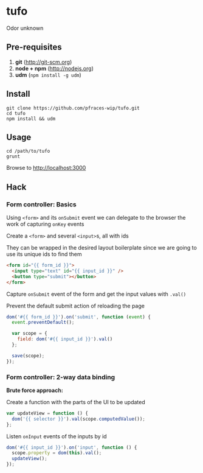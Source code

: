tufo
====

Odor unknown

Pre-requisites
--------------

1.  **git** (http://git-scm.org)
2.  **node + npm** (http://nodejs.org)
3.  **udm** (`npm install -g udm`)

Install
-------

    git clone https://github.com/pfraces-wip/tufo.git
    cd tufo
    npm install && udm

Usage
-----

    cd /path/to/tufo
    grunt

Browse to [http://localhost:3000](http://localhost:3000)

Hack
----

### Form controller: Basics

Using `<form>` and its `onSubmit` event we can delegate to the browser
the work of capturing `onKey` events

Create a `<form>` and several `<input>`s, all with ids

They can be wrapped in the desired layout boilerplate since we are going to
use its unique ids to find them

```html
<form id="{{ form_id }}">
  <input type="text" id="{{ input_id }}" />
  <button type="submit"></button>
</form>
```

Capture `onSubmit` event of the form and get the input values
with `.val()`

Prevent the default submit action of reloading the page

```js
dom('#{{ form_id }}').on('submit', function (event) {
  event.preventDefault();

  var scope = {
    field: dom('#{{ input_id }}').val()
  };

  save(scope);
});
```

### Form controller: 2-way data binding

**Brute force approach:**

Create a function with the parts of the UI to be updated

```js
var updateView = function () {
  dom('{{ selector }}').val(scope.computedValue());
};
```

Listen `onInput` events of the inputs by id

```js
dom('#{{ input_id }}').on('input', function () {
  scope.property = dom(this).val();
  updateView();
});
```
